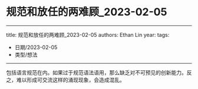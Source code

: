 # 规范和放任的两难顾_2023-02-05


---
title: 规范和放任的两难顾_2023-02-05
authors: Ethan Lin
year:
tags:
  - 日期/2023-02-05 
  - 类型/想法 
---




包括语言规范在内。如果过于规范语法语用，那么缺乏对不可预见的创新能力。反之，难以形成可交流这样的涌现现象，会造成混乱。